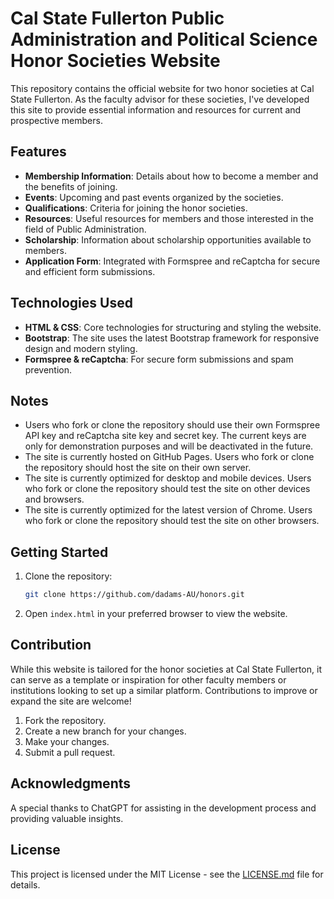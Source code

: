 # Cal State Fullerton Public Administration and Political Science Honor Societies Website

This repository contains the official website for two honor societies at Cal State Fullerton. As the faculty advisor for these societies, I've developed this site to provide essential information and resources for current and prospective members.

## Features

- **Membership Information**: Details about how to become a member and the benefits of joining.
- **Events**: Upcoming and past events organized by the societies.
- **Qualifications**: Criteria for joining the honor societies.
- **Resources**: Useful resources for members and those interested in the field of Public Administration.
- **Scholarship**: Information about scholarship opportunities available to members.
- **Application Form**: Integrated with Formspree and reCaptcha for secure and efficient form submissions.

## Technologies Used

- **HTML & CSS**: Core technologies for structuring and styling the website.
- **Bootstrap**: The site uses the latest Bootstrap framework for responsive design and modern styling.
- **Formspree & reCaptcha**: For secure form submissions and spam prevention.

## Notes

- Users who fork or clone the repository should use their own Formspree API key and reCaptcha site key and secret key. The current keys are only for demonstration purposes and will be deactivated in the future.
- The site is currently hosted on GitHub Pages. Users who fork or clone the repository should host the site on their own server.
- The site is currently optimized for desktop and mobile devices. Users who fork or clone the repository should test the site on other devices and browsers.
- The site is currently optimized for the latest version of Chrome. Users who fork or clone the repository should test the site on other browsers.

## Getting Started

1. Clone the repository:
   ```bash
   git clone https://github.com/dadams-AU/honors.git
   ```
2. Open `index.html` in your preferred browser to view the website.

## Contribution

While this website is tailored for the honor societies at Cal State Fullerton, it can serve as a template or inspiration for other faculty members or institutions looking to set up a similar platform. Contributions to improve or expand the site are welcome!

1. Fork the repository.
2. Create a new branch for your changes.
3. Make your changes.
4. Submit a pull request.

## Acknowledgments

A special thanks to ChatGPT for assisting in the development process and providing valuable insights.

## License
 
This project is licensed under the MIT License - see the [LICENSE.md](LICENSE.md) file for details.
